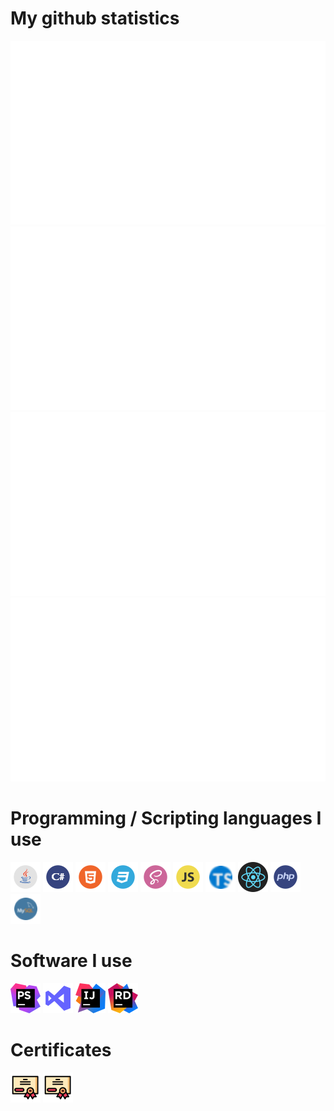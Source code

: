 # My github statistics
![](https://raw.githubusercontent.com/ElwynVdb/github-stats/master/generated/overview.svg#gh-dark-mode-only)
![](https://raw.githubusercontent.com/ElwynVdb/github-stats/master/generated/languages.svg#gh-dark-mode-only)
![](https://raw.githubusercontent.com/ElwynVdb/github-stats/master/generated/overview.svg#gh-light-mode-only)
![](https://raw.githubusercontent.com/ElwynVdb/github-stats/master/generated/languages.svg#gh-light-mode-only)

# Programming / Scripting languages I use

![JAVA](./images/icons/java.png "Java")
![CSharp](./images/icons/csharp.png "CSharp")
![HTML5](./images/icons/html5.png "HTML5")
![CSS3](./images/icons/css3.png "CSS3")
![SCSS](./images/icons/scss.png "SCSS")
![JS](./images/icons/javascript.png "Javascript")
![TS](./images/icons/typescript.png "Typescript")
![React](./images/icons/react.png "React")
![PHP](./images/icons/php.png "PHP")
![MySQL](./images/icons/mysql.png "MySQL")

# Software I use
![PHPStorm](./images/icons/phpstorm.png "PHPStorm")
![Visual Studio (Code)](./images/icons/visualstudio.png "Visual Studio (Code)")
![Intellij IDEA](./images/icons/intellijidea.png "Intellij IDEA") 
![Intellij Rider](./images/icons/intellijrider.png "Intellij Rider") 

# Certificates
<a href="https://verify.w3schools.com/1MPJTMKGM7" target="_blank">![Certified Typescript Developer - W3Schools](./images/icons/certificate.png "Certified Typescript Developer - W3Schools")</a>
<a href="https://verify.w3schools.com/1NBWHJCH8B" target="_blank">![Certified C# Developer - W3Schools](./images/icons/certificate.png "Certified C# Developer - W3Schools")</a>
